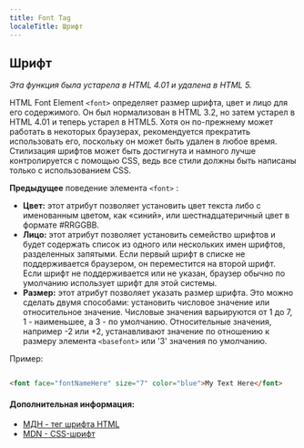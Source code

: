 ```yaml
---
title: Font Tag
localeTitle: Шрифт
---
```

## Шрифт

_Эта функция была устарела в HTML 4.01 и удалена в HTML 5._

HTML Font Element `<font>` определяет размер шрифта, цвет и лицо для его содержимого. Он был нормализован в HTML 3.2, но затем устарел в HTML 4.01 и теперь устарел в HTML5. Хотя он по-прежнему может работать в некоторых браузерах, рекомендуется прекратить использовать его, поскольку он может быть удален в любое время. Стилизация шрифтов может быть достигнута и намного лучше контролируется с помощью CSS, ведь все стили должны быть написаны только с использованием CSS.

**Предыдущее** поведение элемента `<font>` :

*   **Цвет:** этот атрибут позволяет установить цвет текста либо с именованным цветом, как «синий», или шестнадцатеричный цвет в формате #RRGGBB.
*   **Лицо:** этот атрибут позволяет установить семейство шрифтов и будет содержать список из одного или нескольких имен шрифтов, разделенных запятыми. Если первый шрифт в списке не поддерживается браузером, он переместится на второй шрифт. Если шрифт не поддерживается или не указан, браузер обычно по умолчанию использует шрифт для этой системы.
*   **Размер:** этот атрибут позволяет указать размер шрифта. Это можно сделать двумя способами: установить числовое значение или относительное значение. Числовые значения варьируются от 1 до 7, 1 - наименьшее, а 3 - по умолчанию. Относительные значения, например -2 или +2, устанавливают значение по отношению к размеру элемента `<basefont>` или '3' значения по умолчанию.

Пример:

```html

<font face="fontNameHere" size="7" color="blue">My Text Here</font> 
```

#### Дополнительная информация:

*   [МДН - тег шрифта HTML](https://developer.mozilla.org/en-US/docs/Web/HTML/Element/font)
*   [MDN - CSS-шрифт](https://developer.mozilla.org/en-US/docs/Web/CSS/font)